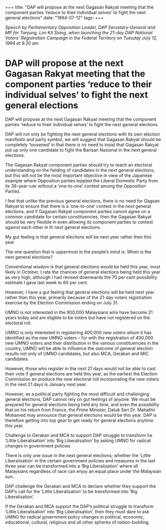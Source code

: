 +++ 
title: "DAP will propose at the next Gagasan Rakyat meeting that the component parties ‘reduce to their individual selves’ to fight the next general elections"
date: "1994-07-12"
tags:
+++

_Speech by Parliamentary Opposition Leader, DAP Secretary-General and MP for Tanjung, Lim Kit Siang, when launching the 21-day DAP National Voters’ Registration Campaign in the Federal Territory on Tuesday July 12, 1994 at 9.30 am_

# DAP will propose at the next Gagasan Rakyat meeting that the component parties ‘reduce to their individual selves’ to fight the next general elections

DAP will propose at the next Gagasan Rakyat meeting that the component parties ‘reduce to their individual selves’ to fight the next general elections</u>

DAP will not only be fighting the next general elections with its own election manifesto and party symbol, we will suggest that Gagasan Rakyat should be completely ‘loosened’ in that there is no need to insist that Gagasan Rakyat put up only one candidate to fight the Barisan Nasional in the next general elections.

The Gagasan Rakyat component parties should try to reach an electoral understanding on the fielding of candidates in the next general elections, but this will not be the most important objective in view of the Japanese example where Opposition parties toppled the Liberal Domestic Party from its 38-year rule without a ‘one-to-one’ contest among the Opposition Parties.

I feel that unlike the previous general elections, there is no need for Gagsan Rakyat to ensure that there is a ‘one-to-one’ contest in the next general elections, and if Gagasan Rakyat component parties cannot agree on a common candidate for certain constituencies, then the Gagasan Rakyat should be very flexible in even allowing its component parties to contest against each other in th next general elections.

My gut feeling is that general elections will be next year rather then this year

The one question that is uppermost in the people’s mind is: When is the next general elections?

Conventional wisdom is that general elections would be held this year, most likely in October. I rate the chances of general elections being held this year as very high, although I had revised downwards the 70 per cent possibility estimate I gave last week to 60 per cent.

However, I have a gut feeling that general elections will be held next year rather than this year, primarily because of the 21-day voters registration exercise by the Election Commission ending on July 31.

UMNO is not interested in the 900,000 Malaysians who have become 21 years today and are eligible to be voters but have not registered on the electoral roll.

UMNO is only interested in registering 400,000 new voters whom it has identified as the new UMNO voters – fur with the registration of 400,000 new UMNO voters and their distribution in the various constituencies in the country, UMNO will be able to influence the outcome of general election results not only of UMNO candidates, but also MCA, Gerakan and MIC candidates.

However, those who register in the next 21 days would not be able to cast their vote if general elections are held this year, as the earliest the Election Commission an produce the new electoral roll incorporating the new voters in the next 21 days is January next year.

However, as a political party fighting the most difficult and challenging general elections, DAP cannot rely on gut feelings of anyone. We must be prepared for general elections being held any time, and even the possibility that on his return from France, the Prime Minister, Datuk Seri Dr. Mahathir Mohamed may announce that general elections would be this year. DAP is therefore getting into top gear to get ready for general elections anytime this year.

Challenge to Gerakan and MCA to support DAP struggle to transform he ‘Little Liberalisation’ into ‘Big Liberalisation’ by asking UMNO for radical changes in government policies

There is only one issue in the next general elections; whether the ‘Little Liberalisation’ in the certain government policies and measures in the last three year can be transformed into a ‘Big Liberalisation’ where all Malaysians regardless of race can enjoy an equal place under the Malaysian sun.

DAP challenge the Gerakan and MCA to declare whether they support the DAP’s call for the ‘Little Liberalisation’ to be transformed into ‘Big Liberalisation’.

If the Gerakan and MCA support the DAP’s political struggle to transform ‘Little Liberalisation’ into ‘Big Liberalisation’, then they must dare to ask UMNO for radical government policy changes in political, economic, educational, cultural, religious and all other spheres of nation-building.
 
